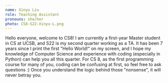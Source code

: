 ```yaml
---
name: Xinyu Liu
role: Teaching Assistant
pronouns: she/her
photo: CS8-S22-Xinyu-L.png
---
```


Hello everyone, welcome to CS8! I am currently a first-year Master student in CS at UCSB, and S22 is my second quarter working as a TA. It has been 7 years since I print the first "Hello World!" on my screen, and I hope my knowledge of Computer Science and experience with coding (especially in Python) can help you all this quarter. For CS 8, as the first programming course for many of you, coding can be confusing at first, so feel free to ask questions :) Once you understand the logic behind those "nonsense", it will never betray you.

